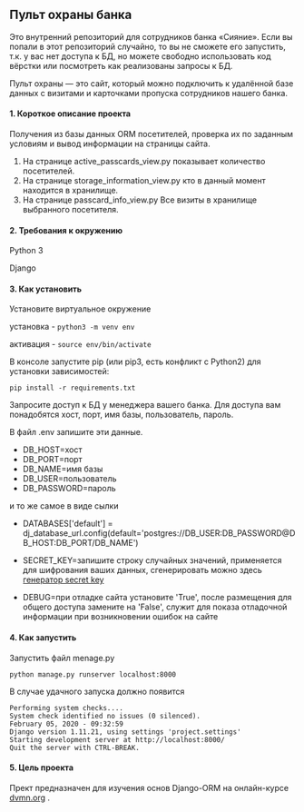 
## Пульт охраны банка
Это внутренний репозиторий для сотрудников банка «Сияние». Если вы попали в этот репозиторий случайно, то вы не сможете его запустить, т.к. у вас нет доступа к БД, но можете свободно использовать код вёрстки или посмотреть как реализованы запросы к БД.

Пульт охраны — это сайт, который можно подключить к удалённой базе данных с визитами и карточками пропуска сотрудников нашего банка.

#### 1. Короткое описание проекта

Получения из базы данных ORM посетителей, проверка их по заданным условиям и вывод информации на страницы сайта.
1. На странице active_passcards_view.py показывает количество посетителей.
2. На странице storage_information_view.py кто в данный момент находится в хранилище.
3. На странице passcard_info_view.py Все визиты в хранилище выбранного посетителя.

#### 2. Требования к окружению
Python 3

Django

#### 3. Как установить

Установите виртуальное окружение

установка - `python3 -m venv env`

активация - `source env/bin/activate`

В консоле запустите pip (или pip3, есть конфликт с Python2) для установки зависимостей:

` pip install -r requirements.txt `

Запросите доступ к БД у менеджера вашего банка. Для доступа вам понадобятся 
хост, порт, имя базы, пользователь, пароль.

В файл .env запишите эти данные.

- DB_HOST=хост
- DB_PORT=порт
- DB_NAME=имя базы
- DB_USER=пользователь
- DB_PASSWORD=пароль

и то же самое в виде сылки

- DATABASES['default'] = dj_database_url.config(default='postgres://DB_USER:DB_PASSWORD@DB_HOST:DB_PORT/DB_NAME')

- SECRET_KEY=запишите строку случайных значений, применяется для шифрования ваших данных, сгенерировать можно здесь [генератор secret key](https://miniwebtool.com/django-secret-key-generator/)
- DEBUG=при отладке сайта установите 'True', после размещения для общего доступа замените на 'False', служит для показа отладочной информации при возникновении ошибок на сайте

#### 4. Как запустить

Запустить файл menage.py

```python manage.py runserver localhost:8000```

В случае удачного запуска должно появится

```
Performing system checks....
System check identified no issues (0 silenced).
February 05, 2020 - 09:32:59
Django version 1.11.21, using settings 'project.settings'
Starting development server at http://localhost:8000/
Quit the server with CTRL-BREAK.
```

#### 5. Цель проекта
Прект предназначен для изучения основ Django-ORM на онлайн-курсе [dvmn.org](https://dvmn.org/) .

